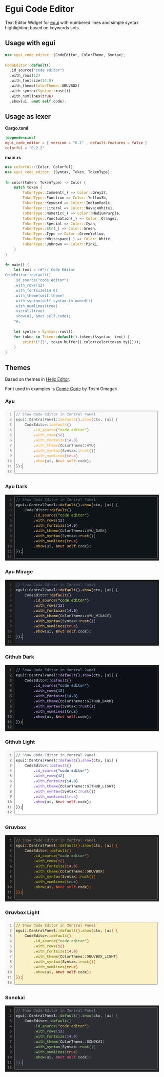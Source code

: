 # Egui Code Editor

Text Editor Widget for [egui](https://github.com/emilk/egui) with numbered lines and simple syntax highlighting based on keywords sets.

## Usage with egui

```rust
use egui_code_editor::{CodeEditor, ColorTheme, Syntax};

CodeEditor::default()
  .id_source("code editor")
  .with_rows(12)
  .with_fontsize(14.0)
  .with_theme(ColorTheme::GRUVBOX)
  .with_syntax(Syntax::rust())
  .with_numlines(true)
  .show(ui, &mut self.code);
```

## Usage as lexer

**Cargo.toml**

```toml
[dependencies]
egui_code_editor = { version = "0.2" , default-features = false }
colorful = "0.2.2"
```

**main.rs**

```rust
use colorful::{Color, Colorful};
use egui_code_editor::{Syntax, Token, TokenType};

fn color(token: TokenType) -> Color {
    match token {
        TokenType::Comment(_) => Color::Grey37,
        TokenType::Function => Color::Yellow3b,
        TokenType::Keyword => Color::IndianRed1c,
        TokenType::Literal => Color::NavajoWhite1,
        TokenType::Numeric(_) => Color::MediumPurple,
        TokenType::Punctuation(_) => Color::Orange3,
        TokenType::Special => Color::Cyan,
        TokenType::Str(_) => Color::Green,
        TokenType::Type => Color::GreenYellow,
        TokenType::Whitespace(_) => Color::White,
        TokenType::Unknown => Color::Pink1,
    }
}

fn main() {
    let text = r#"// Code Editor
CodeEditor::default()
    .id_source("code editor")
    .with_rows(12)
    .with_fontsize(14.0)
    .with_theme(self.theme)
    .with_syntax(self.syntax.to_owned())
    .with_numlines(true)
    .vscroll(true)
    .show(ui, &mut self.code);
    "#;

    let syntax = Syntax::rust();
    for token in Token::default().tokens(&syntax, text) {
        print!("{}", token.buffer().color(color(token.ty())));
    }
}
```


## Themes

Based on themes in [Helix Editor](https://github.com/helix-editor/helix).

Font used in examples is [Comic Code](https://tosche.net/fonts/comic-code) by Toshi Omagari.

### Ayu
![Ayu](screenshots/ayu.png)

### Ayu Dark
![Ayu Dark](screenshots/ayu_dark.png)

### Ayu Mirage
![Ayu Mirage](screenshots/ayu_mirage.png)

### Github Dark
![Github Dark](screenshots/github_dark.png)

### Github Light
![Github Light](screenshots/github_light.png)

### Gruvbox
![Gruvbox](screenshots/gruvbox.png)

### Gruvbox Light
![Gruvbox Light](screenshots/gruvbox_light.png)

### Sonokai
![Sonokai](screenshots/sonokai.png)
